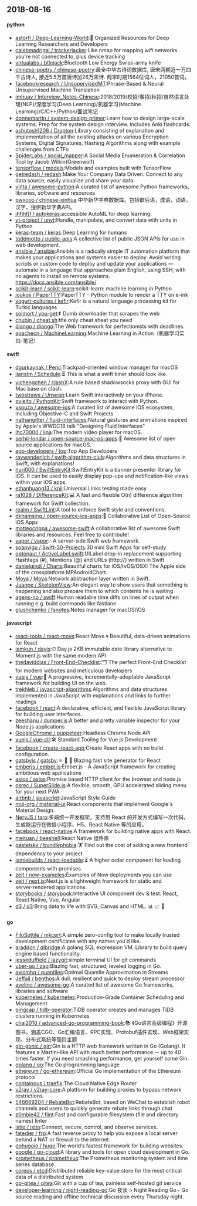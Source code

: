 ## 2018-08-16

#### python
* [astorfi / Deep-Learning-World](https://github.com/astorfi/Deep-Learning-World):📡
Organized Resources for Deep Learning Researchers and Developers
* [calebmadrigal / trackerjacker](https://github.com/calebmadrigal/trackerjacker):Like nmap for mapping wifi networks you're not connected to, plus device tracking
* [virtualabs / btlejack](https://github.com/virtualabs/btlejack):Bluetooth Low Energy Swiss-army knife
* [chinese-poetry / chinese-poetry](https://github.com/chinese-poetry/chinese-poetry):最全中华古诗词数据库, 唐宋两朝近一万四千古诗人, 接近5.5万首唐诗加26万宋诗. 两宋时期1564位词人，21050首词。
* [facebookresearch / UnsupervisedMT](https://github.com/facebookresearch/UnsupervisedMT):Phrase-Based & Neural Unsupervised Machine Translation
* [imhuay / Interview_Notes-Chinese](https://github.com/imhuay/Interview_Notes-Chinese):2018/2019/校招/春招/秋招/自然语言处理(NLP)/深度学习(Deep Learning)/机器学习(Machine Learning)/C/C++/Python/面试笔记
* [donnemartin / system-design-primer](https://github.com/donnemartin/system-design-primer):Learn how to design large-scale systems. Prep for the system design interview. Includes Anki flashcards.
* [ashutosh1206 / Crypton](https://github.com/ashutosh1206/Crypton):Library consisting of explanation and implementation of all the existing attacks on various Encryption Systems, Digital Signatures, Hashing Algorithms along with example challenges from CTFs
* [SpiderLabs / social_mapper](https://github.com/SpiderLabs/social_mapper):A Social Media Enumeration & Correlation Tool by Jacob Wilkin(Greenwolf)
* [tensorflow / models](https://github.com/tensorflow/models):Models and examples built with TensorFlow
* [getredash / redash](https://github.com/getredash/redash):Make Your Company Data Driven. Connect to any data source, easily visualize and share your data.
* [vinta / awesome-python](https://github.com/vinta/awesome-python):A curated list of awesome Python frameworks, libraries, software and resources
* [pwxcoo / chinese-xinhua](https://github.com/pwxcoo/chinese-xinhua):中华新华字典数据库。包括歇后语，成语，词语，汉字。提供新华字典API。
* [jhfjhfj1 / autokeras](https://github.com/jhfjhfj1/autokeras):accessible AutoML for deep learning.
* [yt-project / unyt](https://github.com/yt-project/unyt):Handle, manipulate, and convert data with units in Python
* [keras-team / keras](https://github.com/keras-team/keras):Deep Learning for humans
* [toddmotto / public-apis](https://github.com/toddmotto/public-apis):A collective list of public JSON APIs for use in web development.
* [ansible / ansible](https://github.com/ansible/ansible):Ansible is a radically simple IT automation platform that makes your applications and systems easier to deploy. Avoid writing scripts or custom code to deploy and update your applications — automate in a language that approaches plain English, using SSH, with no agents to install on remote systems. https://docs.ansible.com/ansible/
* [scikit-learn / scikit-learn](https://github.com/scikit-learn/scikit-learn):scikit-learn: machine learning in Python
* [joukos / PaperTTY](https://github.com/joukos/PaperTTY):PaperTTY - Python module to render a TTY on e-ink
* [yogurt-cultures / kefir](https://github.com/yogurt-cultures/kefir):Kefir is a natural language processing kit for Turkic languages
* [soimort / you-get](https://github.com/soimort/you-get):⏬
Dumb downloader that scrapes the web
* [chubin / cheat.sh](https://github.com/chubin/cheat.sh):the only cheat sheet you need
* [django / django](https://github.com/django/django):The Web framework for perfectionists with deadlines.
* [apachecn / MachineLearning](https://github.com/apachecn/MachineLearning):Machine Learning in Action（机器学习实战-笔记）

#### swift
* [dgurkaynak / Penc](https://github.com/dgurkaynak/Penc):Trackpad-oriented window manager for macOS
* [jianstm / Schedule](https://github.com/jianstm/Schedule):⏳
This is what a swift timer should look like.
* [yichengchen / clashX](https://github.com/yichengchen/clashX):A rule based shadowsocks proxy with GUI for Mac base on clash.
* [twostraws / Unwrap](https://github.com/twostraws/Unwrap):Learn Swift interactively on your iPhone.
* [pvieito / PythonKit](https://github.com/pvieito/PythonKit):Swift framework to interact with Python.
* [vsouza / awesome-ios](https://github.com/vsouza/awesome-ios):A curated list of awesome iOS ecosystem, including Objective-C and Swift Projects
* [nathangitter / fluid-interfaces](https://github.com/nathangitter/fluid-interfaces):Natural gestures and animations inspired by Apple's WWDC18 talk "Designing Fluid Interfaces"
* [lhc70000 / iina](https://github.com/lhc70000/iina):The modern video player for macOS.
* [serhii-londar / open-source-mac-os-apps](https://github.com/serhii-londar/open-source-mac-os-apps):🚀
Awesome list of open source applications for macOS.
* [app-developers / top](https://github.com/app-developers/top):Top App Developers
* [raywenderlich / swift-algorithm-club](https://github.com/raywenderlich/swift-algorithm-club):Algorithms and data structures in Swift, with explanations!
* [huri000 / SwiftEntryKit](https://github.com/huri000/SwiftEntryKit):SwiftEntryKit is a banner presenter library for iOS. It can be used to easily display pop-ups and notification-like views within your iOS apps.
* [ethanhuang13 / knil](https://github.com/ethanhuang13/knil):Universal Links testing made easy
* [ra1028 / DifferenceKit](https://github.com/ra1028/DifferenceKit):💻
A fast and flexible O(n) difference algorithm framework for Swift collection.
* [realm / SwiftLint](https://github.com/realm/SwiftLint):A tool to enforce Swift style and conventions.
* [dkhamsing / open-source-ios-apps](https://github.com/dkhamsing/open-source-ios-apps):📱
Collaborative List of Open-Source iOS Apps
* [matteocrippa / awesome-swift](https://github.com/matteocrippa/awesome-swift):A collaborative list of awesome Swift libraries and resources. Feel free to contribute!
* [vapor / vapor](https://github.com/vapor/vapor):💧
A server-side Swift web framework.
* [soapyigu / Swift-30-Projects](https://github.com/soapyigu/Swift-30-Projects):30 mini Swift Apps for self-study
* [optonaut / ActiveLabel.swift](https://github.com/optonaut/ActiveLabel.swift):UILabel drop-in replacement supporting Hashtags (#), Mentions (@) and URLs (http://) written in Swift
* [danielgindi / Charts](https://github.com/danielgindi/Charts):Beautiful charts for iOS/tvOS/OSX! The Apple side of the crossplatform MPAndroidChart.
* [Moya / Moya](https://github.com/Moya/Moya):Network abstraction layer written in Swift.
* [Juanpe / SkeletonView](https://github.com/Juanpe/SkeletonView):An elegant way to show users that something is happening and also prepare them to which contents he is waiting
* [agens-no / swiff](https://github.com/agens-no/swiff):Human readable time diffs on lines of output when running e.g. build commands like fastlane
* [glushchenko / fsnotes](https://github.com/glushchenko/fsnotes):Notes manager for macOS/iOS

#### javascript
* [react-tools / react-move](https://github.com/react-tools/react-move):React Move
🌀
Beautiful, data-driven animations for React
* [iamkun / dayjs](https://github.com/iamkun/dayjs):⏰
Day.js 2KB immutable date library alternative to Moment.js with the same modern API
* [thedaviddias / Front-End-Checklist](https://github.com/thedaviddias/Front-End-Checklist):🗂
The perfect Front-End Checklist for modern websites and meticulous developers
* [vuejs / vue](https://github.com/vuejs/vue):🖖
A progressive, incrementally-adoptable JavaScript framework for building UI on the web.
* [trekhleb / javascript-algorithms](https://github.com/trekhleb/javascript-algorithms):Algorithms and data structures implemented in JavaScript with explanations and links to further readings
* [facebook / react](https://github.com/facebook/react):A declarative, efficient, and flexible JavaScript library for building user interfaces.
* [zeeshanu / dumper.js](https://github.com/zeeshanu/dumper.js):A better and pretty variable inspector for your Node.js applications
* [GoogleChrome / puppeteer](https://github.com/GoogleChrome/puppeteer):Headless Chrome Node API
* [vuejs / vue-cli](https://github.com/vuejs/vue-cli):🛠️
Standard Tooling for Vue.js Development
* [facebook / create-react-app](https://github.com/facebook/create-react-app):Create React apps with no build configuration.
* [gatsbyjs / gatsby](https://github.com/gatsbyjs/gatsby):⚛️
📄
🚀
Blazing fast site generator for React
* [emberjs / ember.js](https://github.com/emberjs/ember.js):Ember.js - A JavaScript framework for creating ambitious web applications
* [axios / axios](https://github.com/axios/axios):Promise based HTTP client for the browser and node.js
* [osrec / SuperSlide.js](https://github.com/osrec/SuperSlide.js):A flexible, smooth, GPU accelerated sliding menu for your next PWA
* [airbnb / javascript](https://github.com/airbnb/javascript):JavaScript Style Guide
* [mui-org / material-ui](https://github.com/mui-org/material-ui):React components that implement Google's Material Design.
* [NervJS / taro](https://github.com/NervJS/taro):多端统一开发框架，支持用 React 的开发方式编写一次代码，生成能运行在微信小程序、H5、React Native 等的应用。
* [facebook / react-native](https://github.com/facebook/react-native):A framework for building native apps with React.
* [meituan / beeshell](https://github.com/meituan/beeshell):React Native 组件库
* [pastelsky / bundlephobia](https://github.com/pastelsky/bundlephobia):🏋️
Find out the cost of adding a new frontend dependency to your project
* [jamiebuilds / react-loadable](https://github.com/jamiebuilds/react-loadable):⏳
A higher order component for loading components with promises.
* [zeit / now-examples](https://github.com/zeit/now-examples):Examples of Now deployments you can use
* [zeit / next.js](https://github.com/zeit/next.js):Next.js is a lightweight framework for static and server‑rendered applications.
* [storybooks / storybook](https://github.com/storybooks/storybook):Interactive UI component dev & test: React, React Native, Vue, Angular
* [d3 / d3](https://github.com/d3/d3):Bring data to life with SVG, Canvas and HTML.
📊
📈
🎉

#### go
* [FiloSottile / mkcert](https://github.com/FiloSottile/mkcert):A simple zero-config tool to make locally trusted development certificates with any names you'd like.
* [araddon / qlbridge](https://github.com/araddon/qlbridge):A golang SQL expression VM. Library to build query engine based functionality.
* [jesseduffield / lazygit](https://github.com/jesseduffield/lazygit):simple terminal UI for git commands
* [uber-go / zap](https://github.com/uber-go/zap):Blazing fast, structured, leveled logging in Go.
* [axiomhq / quantiles](https://github.com/axiomhq/quantiles):Optimal Quantile Approximation in Streams
* [Jeffail / benthos](https://github.com/Jeffail/benthos):A dull, resilient and quick to deploy stream processor
* [avelino / awesome-go](https://github.com/avelino/awesome-go):A curated list of awesome Go frameworks, libraries and software
* [kubernetes / kubernetes](https://github.com/kubernetes/kubernetes):Production-Grade Container Scheduling and Management
* [pingcap / tidb-operator](https://github.com/pingcap/tidb-operator):TiDB operator creates and manages TiDB clusters running in Kubernetes
* [chai2010 / advanced-go-programming-book](https://github.com/chai2010/advanced-go-programming-book):📚
《Go语言高级编程》开源图书，涵盖CGO、Go汇编语言、RPC实现、Protobuf插件实现、Web框架实现、分布式系统等高阶主题
* [gin-gonic / gin](https://github.com/gin-gonic/gin):Gin is a HTTP web framework written in Go (Golang). It features a Martini-like API with much better performance -- up to 40 times faster. If you need smashing performance, get yourself some Gin.
* [golang / go](https://github.com/golang/go):The Go programming language
* [ethereum / go-ethereum](https://github.com/ethereum/go-ethereum):Official Go implementation of the Ethereum protocol
* [containous / traefik](https://github.com/containous/traefik):The Cloud Native Edge Router
* [v2ray / v2ray-core](https://github.com/v2ray/v2ray-core):A platform for building proxies to bypass network restrictions.
* [546669204 / RebateBot](https://github.com/546669204/RebateBot):RebateBot, based on WeChat to establish robot channels and users to quickly generate rebate links through chat
* [z0mbie42 / flint](https://github.com/z0mbie42/flint):Fast and configurable filesystem (file and directory names) linter
* [istio / istio](https://github.com/istio/istio):Connect, secure, control, and observe services.
* [fatedier / frp](https://github.com/fatedier/frp):A fast reverse proxy to help you expose a local server behind a NAT or firewall to the internet.
* [gohugoio / hugo](https://github.com/gohugoio/hugo):The world’s fastest framework for building websites.
* [google / go-cloud](https://github.com/google/go-cloud):A library and tools for open cloud development in Go.
* [prometheus / prometheus](https://github.com/prometheus/prometheus):The Prometheus monitoring system and time series database.
* [coreos / etcd](https://github.com/coreos/etcd):Distributed reliable key-value store for the most critical data of a distributed system
* [go-gitea / gitea](https://github.com/go-gitea/gitea):Git with a cup of tea, painless self-hosted git service
* [developer-learning / night-reading-go](https://github.com/developer-learning/night-reading-go):Go 夜读 > Night Reading Go - Go source reading and offline technical discussion every Thursday night.

